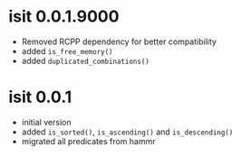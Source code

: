 # isit 0.0.1.9000

* Removed RCPP dependency for better compatibility
* added `is_free_memory()`
* added `duplicated_combinations()`


# isit 0.0.1

* initial version
* added `is_sorted()`, `is_ascending()` and `is_descending()`
* migrated all predicates from hammr


